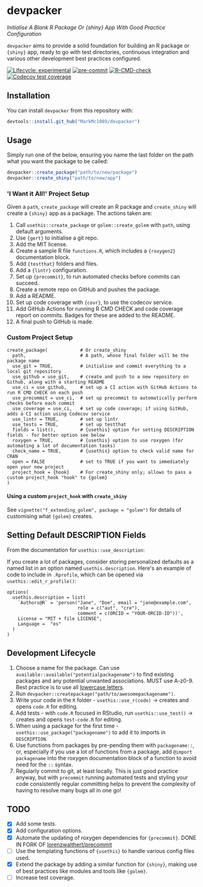 
# devpacker

_Initialise A Blank R Package Or {shiny} App With Good Practice Configuration_

`devpacker` aims to provide a solid foundation for building an R package or `{shiny}` app, ready to go with test directories, continuous integration and various other development best practices configured.

<!-- badges: start -->
[![Lifecycle: experimental](https://img.shields.io/badge/lifecycle-experimental-orange.svg)](https://lifecycle.r-lib.org/articles/stages.html#experimental)
[![pre-commit](https://img.shields.io/badge/pre--commit-enabled-brightgreen?logo=pre-commit&logoColor=white)](https://github.com/pre-commit/pre-commit)
[![R-CMD-check](https://github.com/MarkMc1089/devpacker/workflows/R-CMD-check/badge.svg)](https://github.com/MarkMc1089/devpacker/actions)
[![Codecov test coverage](https://codecov.io/gh/MarkMc1089/devpacker/branch/master/graph/badge.svg)](https://codecov.io/gh/MarkMc1089/devpacker?branch=master)
<!-- badges: end -->

## Installation

You can install `devpacker` from this repository with:

``` r
devtools::install.git_hub("MarkMc1089/devpacker")
```

## Usage

Simply run one of the below, ensuring you name the last folder on the path what you want the package to be called:

``` r
devpacker::create_package("path/to/new/package")
devpacker::create_shiny("path/to/new/app")
```


### 'I Want it All!' Project Setup

Given a `path`, `create_package` will create an R package and `create_shiny` will create a `{shiny}` app as a package. The actions taken are:

1. Call `usethis::create_package` or `golem::create_golem` with `path`, using default arguments.
2. Use `{gert}` to initialise a git repo.
3. Add the MIT license.
4. Create a sample R file `functions.R`, which includes a `{roxygen2}` documentation block.
5. Add `{testthat}` folders and files.
6. Add a `{lintr}` configuration.
7. Set up `{precommit}`, to run automated checks before commits can succeed.
8. Create a remote repo on GitHub and pushes the package.
9. Add a README.
10. Set up code coverage with `{covr}`, to use the codecov service.
11. Add GitHub Actions for running R CMD CHECK and code coverage report on commits. Badges for these are added to the README.
12. A final push to GitHub is made.

### Custom Project Setup

```
create_package(            # Or create_shiny
  path,                    # A path, whose final folder will be the package name
  use_git = TRUE,          # initialise and commit everything to a local git repository
  use_github = use_git,    # create and push to a new repository on Github, along with a starting README
  use_ci = use_github,     # set up a CI action with GitHub Actions to run R CMD CHECK on each push
  use_precommit = use_ci,  # set up precommit to automatically perform checks before each commit
  use_coverage = use_ci,   # set up code coverage; if using GitHub, adds a CI action using Codecov service
  use_lintr = TRUE,        # set up lintr
  use_tests = TRUE,        # set up testthat
  fields = list(),         # {usethis} option for setting DESCRIPTION fields - for better option see below
  roxygen = TRUE,          # {usethis} option to use roxygen (for automating a lot of documentation tasks)
  check_name = TRUE,       # {usethis} option to check valid name for CRAN
  open = FALSE             # set to TRUE if you want to immediately open your new project
  project_hook = {hook}    # For create_shiny only; allows to pass a custom project_hook "hook" to {golem}
)
```

#### Using a custom `project_hook` with `create_shiny`

See `vignette("f_extending_golem", package = "golem")` for details of customising what `{golem}` creates.

## Setting Default DESCRIPTION Fields

From the documentation for `usethis::use_description`:

If you create a lot of packages, consider storing personalized defaults as a named list in an option named `usethis.description`. Here's an example of code to include in `.Rprofile`, which can be opened via `usethis::edit_r_profile()`:

```
options(
  usethis.description = list(
    `Authors@R` = 'person("Jane", "Doe", email = "jane@example.com",
                          role = c("aut", "cre"),
                          comment = c(ORCID = "YOUR-ORCID-ID"))',
    License = "MIT + file LICENSE",
    Language =  "es"
  )
)
```

## Development Lifecycle

1. Choose a name for the package. Can use `available::available("potentialpackagename")` to find existing packages and any potential unwanted associations. MUST use A-z0-9. Best practice is to use all [lowercase letters](https://r-pkgs.org/workflows101.html#naming).
2. Run `devpacker::createpackage("path/to/awesomepackagename")`.
3. Write your code in the `R` folder - `usethis::use_r(code)` -> creates and opens `code.R` for editing.
4. Add tests - with `code.R` focused in RStudio, run `usethis::use_test()` -> creates and opens `test-code.R` for editing.
5. When using a package for the first time - `usethis::use_package("packagename")` to add it to imports in `DESCRIPTION`.
6. Use functions from packages by pre-pending them with `packagename::`, or, especially if you use a lot of functions from a package, add `@import packagename` into the roxygen documentation block of a function to avoid need for the `::` syntax.
7. Regularly commit to git, at least locally. This is just good practice anyway, but with `precommit` running automated tests and styling your code consistently regular committing helps to prevent the complexity of having to resolve many bugs all in one go!

## TODO

- [x] Add some tests.
- [x] Add configuration options.
- [x] Automate the updating of roxygen dependencies for `{precommit}`. DONE IN FORK OF [lorenzwalthert/precommit](https://github.com/lorenzwalthert/precommit)
- [ ] Use the templating functions of `{usethis}` to handle various config files used.
- [X] Extend the package by adding a similar function for `{shiny}`, making use of best practices like modules and tools like `{golem}`.
- [ ] Increase test coverage.
